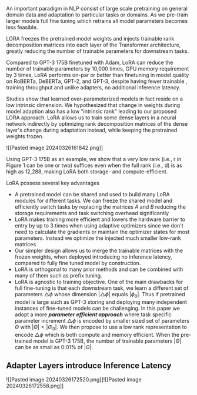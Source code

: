 An important paradigm in NLP consist of large scale pretraining on general domain data and adaptation to particular tasks or domains. As we pre-train larger models full fine tuning which retrains all model parameters becomes less feasible.

LORA freezes the pretrained model weights and injects trainable rank decomposition matrices into each layer of the Transformer architecture, greatly reducing the number of trainable parameters for downstream tasks.

Compared to GPT-3 175B finetuned with Adam, LoRA can reduce the number of trainable parameters by 10,000 times, GPU memory requirement by 3 times, 
LoRA performs on-par or better than finetuning in model quality on RoBERTa, DeBERTa, GPT-2, and GPT-3, despite having fewer trainable ,  training throughput and unlike adapters, no additional inference latency.

Studies show that learned over-parameterized models in fact reside on a low intrinsic dimension. We hypothesized that change in weights during model adaption also has a low "intrinsic rank" leading to our proposed LORA approach. LoRA allows us to train some dense layers in a neural network indirectly by optimizing rank decomposition matrices of the dense layer's change during adaptation instead, while keeping the pretrained weights frozen.

![[Pasted image 20240326161842.png]]

Using GPT-3 175B as an example, we show that a very low rank (i.e., r in Figure 1 can be one or
two) suffices even when the full rank (i.e., d) is as high as 12,288, making LoRA both storage- and compute-efficient.

LoRA possess several key advantages
- A pretrained model can be shared and used to build many LoRA modules for different tasks. We can freeze the shared model and efficiently switch tasks by replacing the matrices $A$ and $B$  reducing the storage requirements and task switching overhead significantly
- LoRA makes training more efficient and lowers the hardware barrier to entry by up to 3 times when using adaptive optimizers since we don't need to calculate the gradients or maintain the optimizer states for most parameters. Instead we optimize the injected much smaller low-rank matrices
- Our simpler design allows us to merge the trainable matrices with the frozen weights, when deployed introducing no inference latency, compared to fully fine tuned model by construction.
- LoRA is orthogonal to many prior methods and can be combined with many of them such as prefix tuning.
- LoRA is agnostic to training objective.
One of the main drawbacks for full fine-tuning is that each downstream task, we learn a different set of parameters $\mathbb\triangle \phi$  whose dimension $|\triangle \phi|$ equals $|\phi_0|$. Thus if pretrained model is large such as GPT-3 storing and deploying many independent instances of fine-tuned models can be challenging.
In this paper we adopt a more ***parameter efficient approach*** where task specific parameter increment $\mathbb\triangle \phi$ is encoded by smaller sized set of parameters $\Theta$ with $|\Theta|<|\Phi_0|$.
We then propose to use a low rank representation to encode $\mathbb\triangle \phi$ which is both compute and memory efficient.
When the pre-trained model is GPT-3 175B, the number of trainable
parameters $|\Theta|$ can be as small as 0:01% of $|\Theta|$.

## Adapter Layers introduce Inference Latency
![[Pasted image 20240326172520.png]]![[Pasted image 20240326172558.png]]